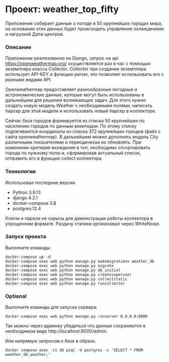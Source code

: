 # Проект: weather_top_fifty
Приложение собирает данные о погоде в 50 крупнейших городах мира,
на основании этих данных будет происходить управление охлаждением
и нагрузкой Дата-центров.

### Описание
Приложение реализованно на Django, запрос на api https://openweathermap.org/
осуществляется раз в час с помощью экземпляра класса Collector.
Collector при создании экземпляра использует API-KEY и функцию parser, это
позволяет использовать его с разными видами API.

Openweathermap предоставляет разнообразные погодные и астрономические данные,
которые могут быть использованы в дальнейшем для решения возникающих задач.
Для этого нужно создать новую модель Weather с необходимыми полями,
написать парсер для этой модели и использовать новый парсер в коллекторе.

Сейчас база городов формируется из списка 50 крупнейших по населению городов
по данным википедии.
По этому списку подтягиваются координаты из списка 372 крупнейших городов (файл
с сайта openweathermap).
В дальнейшем можно дополнить модель City различными показателями и периодически
их обновлять. При изменении критерия вхождения в топ, необходимо отсортировать
города по нужному полю и, сформировав актуальный список, отправить его в
функцию collect коллектора.

### Технологии
Использовал последние версии
- Python 3.9.13
- django 4.2.1
- docker-compose 3.8
- postgres:12.4

Ключи и пароли не скрыты для демонстрации работы коллектора в упрощенном формате.
Раздачу статики организовал через WhiteNoise.

### Запуск проекта

Выполните команды:
```
docker-compose up -d
docker-compose exec web python manage.py makemigrations weather_db
docker-compose exec web python manage.py migrate
docker-compose exec web python manage.py db_initial
docker-compose exec web python manage.py createsuperuser
docker-compose exec web python manage.py collectstatic
docker-compose exec web python manage.py runcollector
```

### Optional

Выполните команды для запуска сервера:
```
docker-compose exec web python manage.py runserver 0.0.0.0:8000
```
Так можно через админку убедиться что данные сохраняются в необходимом
виде http://localhost:8000/admin.

Или напрямую запросом к базе в образе.
```
docker compose exec -it db psql -U postgres -c 'SELECT * FROM weather_db_weather;'
```
